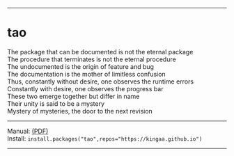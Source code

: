 ---------------------

# tao

The package that can be documented is not the eternal package  
The procedure that terminates is not the eternal procedure  
The undocumented is the origin of feature and bug  
The documentation is the mother of limitless confusion  
Thus, constantly without desire, one observes the runtime errors  
Constantly with desire, one observes the progress bar  
These two emerge together but differ in name  
Their unity is said to be a mystery  
Mystery of mysteries, the door to the next revision  

---------------------

Manual: [(PDF)](https://kingaa.github.io/manuals/tao.pdf)  
Install: `install.packages("tao",repos="https://kingaa.github.io")`  

---------------------
